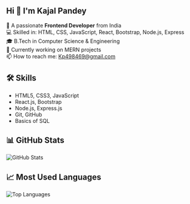 ## Hi 👋 I'm Kajal Pandey

🎯 A passionate **Frontend Developer** from India  
💻 Skilled in: HTML, CSS, JavaScript, React, Bootstrap, Node.js, Express  
🎓 B.Tech in Computer Science & Engineering  
🚀 Currently working on MERN projects  
📫 How to reach me: Kp498469@gmail.com

## 🛠 Skills
- HTML5, CSS3, JavaScript
- React.js, Bootstrap
- Node.js, Express.js
- Git, GitHub
- Basics of SQL

## 📊 GitHub Stats
![GitHub Stats](https://github-readme-stats.vercel.app/api?username=Prachi7905&show_icons=true&theme=radical&custom_title=My%20GitHub%20Stats)


## 📈 Most Used Languages
![Top Languages](https://github-readme-stats.vercel.app/api/top-langs/?username=Prachi7905&layout=compact&theme=radical&custom_title=Languages%20I%20Use%20Most)


